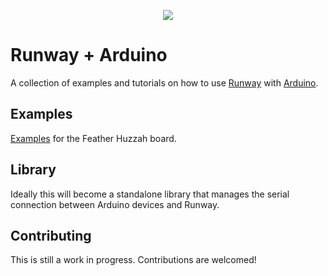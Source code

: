 <p align="center">
  <img src="./assets/cover_runway_arduino_github.jpg">
</p>

# Runway + Arduino

A collection of examples and tutorials on how to use [Runway](https://runwayapp.ai/) with [Arduino](https://www.arduino.cc/).

## Examples

  [Examples](/Feather_Huzzah) for the Feather Huzzah board.


## Library

Ideally this will become a standalone library that manages the serial connection between Arduino devices and Runway.

## Contributing

This is still a work in progress. Contributions are welcomed!